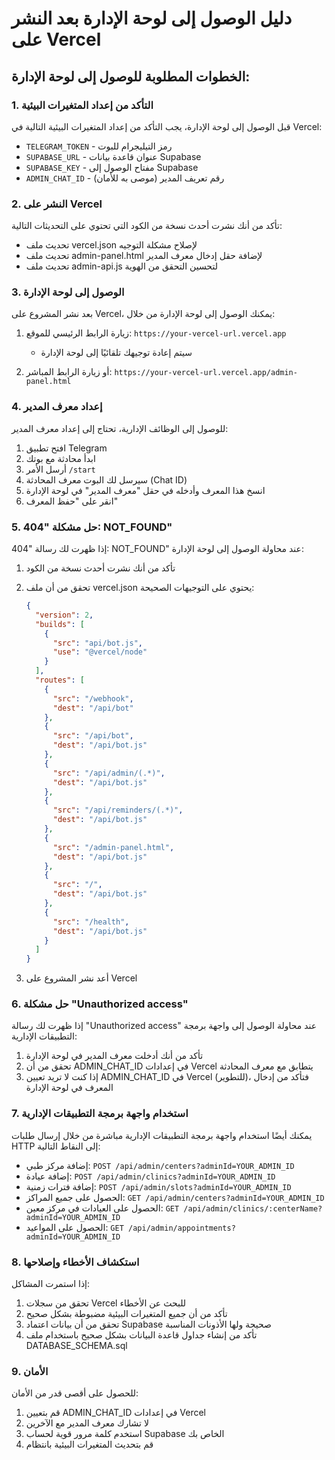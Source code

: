 # دليل الوصول إلى لوحة الإدارة بعد النشر على Vercel

## الخطوات المطلوبة للوصول إلى لوحة الإدارة:

### 1. التأكد من إعداد المتغيرات البيئية
قبل الوصول إلى لوحة الإدارة، يجب التأكد من إعداد المتغيرات البيئية التالية في Vercel:

- `TELEGRAM_TOKEN` - رمز التيليجرام للبوت
- `SUPABASE_URL` - عنوان قاعدة بيانات Supabase
- `SUPABASE_KEY` - مفتاح الوصول إلى Supabase
- `ADMIN_CHAT_ID` - رقم تعريف المدير (موصى به للأمان)

### 2. النشر على Vercel
تأكد من أنك نشرت أحدث نسخة من الكود التي تحتوي على التحديثات التالية:
- تحديث ملف vercel.json لإصلاح مشكلة التوجيه
- تحديث ملف admin-panel.html لإضافة حقل إدخال معرف المدير
- تحديث ملف admin-api.js لتحسين التحقق من الهوية

### 3. الوصول إلى لوحة الإدارة
بعد نشر المشروع على Vercel، يمكنك الوصول إلى لوحة الإدارة من خلال:

1. زيارة الرابط الرئيسي للموقع: `https://your-vercel-url.vercel.app`
   - سيتم إعادة توجيهك تلقائيًا إلى لوحة الإدارة

2. أو زيارة الرابط المباشر: `https://your-vercel-url.vercel.app/admin-panel.html`

### 4. إعداد معرف المدير
للوصول إلى الوظائف الإدارية، تحتاج إلى إعداد معرف المدير:

1. افتح تطبيق Telegram
2. ابدأ محادثة مع بوتك
3. أرسل الأمر `/start` 
4. سيرسل لك البوت معرف المحادثة (Chat ID)
5. انسخ هذا المعرف وأدخله في حقل "معرف المدير" في لوحة الإدارة
6. انقر على "حفظ المعرف"

### 5. حل مشكلة "404: NOT_FOUND"
إذا ظهرت لك رسالة "404: NOT_FOUND" عند محاولة الوصول إلى لوحة الإدارة:

1. تأكد من أنك نشرت أحدث نسخة من الكود
2. تحقق من أن ملف vercel.json يحتوي على التوجيهات الصحيحة:
   ```json
   {
     "version": 2,
     "builds": [
       {
         "src": "api/bot.js",
         "use": "@vercel/node"
       }
     ],
     "routes": [
       {
         "src": "/webhook",
         "dest": "/api/bot"
       },
       {
         "src": "/api/bot",
         "dest": "/api/bot.js"
       },
       {
         "src": "/api/admin/(.*)",
         "dest": "/api/bot.js"
       },
       {
         "src": "/api/reminders/(.*)",
         "dest": "/api/bot.js"
       },
       {
         "src": "/admin-panel.html",
         "dest": "/api/bot.js"
       },
       {
         "src": "/",
         "dest": "/api/bot.js"
       },
       {
         "src": "/health",
         "dest": "/api/bot.js"
       }
     ]
   }
   ```

3. أعد نشر المشروع على Vercel

### 6. حل مشكلة "Unauthorized access"
إذا ظهرت لك رسالة "Unauthorized access" عند محاولة الوصول إلى واجهة برمجة التطبيقات الإدارية:

1. تأكد من أنك أدخلت معرف المدير في لوحة الإدارة
2. تحقق من أن ADMIN_CHAT_ID في إعدادات Vercel يتطابق مع معرف المحادثة
3. إذا كنت لا تريد تعيين ADMIN_CHAT_ID في Vercel (للتطوير)، فتأكد من إدخال المعرف في لوحة الإدارة

### 7. استخدام واجهة برمجة التطبيقات الإدارية
يمكنك أيضًا استخدام واجهة برمجة التطبيقات الإدارية مباشرة من خلال إرسال طلبات HTTP إلى النقاط التالية:

- إضافة مركز طبي: `POST /api/admin/centers?adminId=YOUR_ADMIN_ID`
- إضافة عيادة: `POST /api/admin/clinics?adminId=YOUR_ADMIN_ID`
- إضافة فترات زمنية: `POST /api/admin/slots?adminId=YOUR_ADMIN_ID`
- الحصول على جميع المراكز: `GET /api/admin/centers?adminId=YOUR_ADMIN_ID`
- الحصول على العيادات في مركز معين: `GET /api/admin/clinics/:centerName?adminId=YOUR_ADMIN_ID`
- الحصول على المواعيد: `GET /api/admin/appointments?adminId=YOUR_ADMIN_ID`

### 8. استكشاف الأخطاء وإصلاحها
إذا استمرت المشاكل:

1. تحقق من سجلات Vercel للبحث عن الأخطاء
2. تأكد من أن جميع المتغيرات البيئية مضبوطة بشكل صحيح
3. تحقق من أن بيانات اعتماد Supabase صحيحة ولها الأذونات المناسبة
4. تأكد من إنشاء جداول قاعدة البيانات بشكل صحيح باستخدام ملف DATABASE_SCHEMA.sql

### 9. الأمان
للحصول على أقصى قدر من الأمان:
1. قم بتعيين ADMIN_CHAT_ID في إعدادات Vercel
2. لا تشارك معرف المدير مع الآخرين
3. استخدم كلمة مرور قوية لحساب Supabase الخاص بك
4. قم بتحديث المتغيرات البيئية بانتظام
